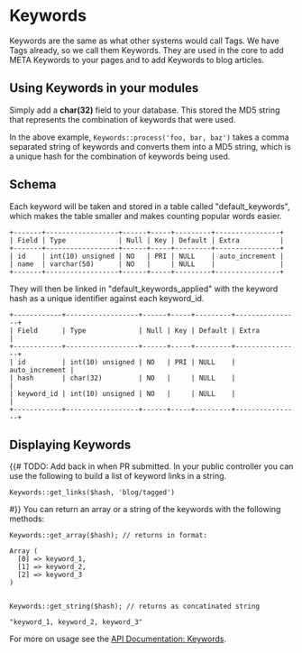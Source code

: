 # Keywords

Keywords are the same as what other systems would call Tags. We have Tags already, so we call them Keywords. They are used in the core to add META Keywords to your pages and to add Keywords to blog articles.

## Using Keywords in your modules

Simply add a **char(32)** field to your database. This stored the MD5 string that represents the combination of keywords that were used.

<script src="https://gist.github.com/1777448.js?file=gistfile1.aw"></script>

In the above example, `Keywords::process('foo, bar, baz')` takes a comma separated string of keywords and converts them into a MD5 string, which is a unique hash for the combination of keywords being used.

## Schema

Each keyword will be taken and stored in a table called "default\_keywords", which makes the table smaller and makes counting popular words easier.

	+-------+------------------+------+-----+---------+----------------+
	| Field | Type             | Null | Key | Default | Extra          |
	+-------+------------------+------+-----+---------+----------------+
	| id    | int(10) unsigned | NO   | PRI | NULL    | auto_increment |
	| name  | varchar(50)      | NO   |     | NULL    |                |
	+-------+------------------+------+-----+---------+----------------+

They will then be linked in "default\_keywords\_applied" with the keyword hash as a unique identifier against each keyword_id.

	+------------+------------------+------+-----+---------+----------------+
	| Field      | Type             | Null | Key | Default | Extra          |
	+------------+------------------+------+-----+---------+----------------+
	| id         | int(10) unsigned | NO   | PRI | NULL    | auto_increment |
	| hash       | char(32)         | NO   |     | NULL    |                |
	| keyword_id | int(10) unsigned | NO   |     | NULL    |                |
	+------------+------------------+------+-----+---------+----------------+
	
## Displaying Keywords

{{# TODO: Add back in when PR submitted.
In your public controller you can use the following to build a list of keyword links in a string.

	Keywords::get_links($hash, 'blog/tagged')
	
#}}
You can return an array or a string of the keywords with the following methods:

	Keywords::get_array($hash);	// returns in format:
	
	Array (
	  [0] => keyword_1,
	  [1] => keyword_2,
	  [2] => keyword_3
	)
	
	
	Keywords::get_string($hash); // returns as concatinated string
	
	"keyword_1, keyword_2, keyword_3"

For more on usage see the [API Documentation: Keywords](/2.1/api/classes/Keywords.html).